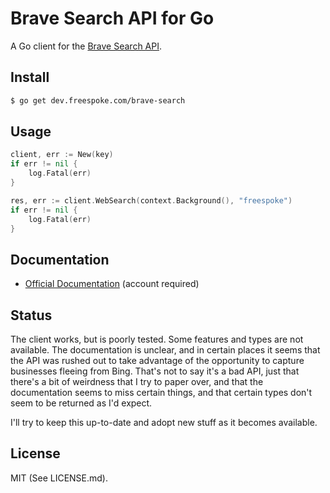 # Brave Search API for Go

A Go client for the [Brave Search API](https://api.search.brave.com/).

## Install

```sh
$ go get dev.freespoke.com/brave-search
```

## Usage

```go
client, err := New(key)
if err != nil {
    log.Fatal(err)
}

res, err := client.WebSearch(context.Background(), "freespoke")
if err != nil {
    log.Fatal(err)
}
```

## Documentation

* [Official Documentation](https://api.search.brave.com/app/documentation/get-started) (account required)

## Status

The client works, but is poorly tested. Some features and types are not available.
The documentation is unclear, and in certain places it seems that the API was
rushed out to take advantage of the opportunity to capture businesses fleeing
from Bing. That's not to say it's a bad API, just that there's a bit of weirdness
that I try to paper over, and that the documentation seems to miss certain things,
and that certain types don't seem to be returned as I'd expect.

I'll try to keep this up-to-date and adopt new stuff as it becomes available.

## License

MIT (See LICENSE.md).
